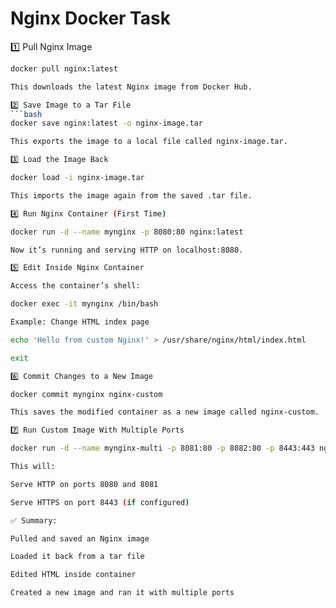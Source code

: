 # Nginx Docker Task

1️⃣ Pull Nginx Image
```bash
docker pull nginx:latest

This downloads the latest Nginx image from Docker Hub.

2️⃣ Save Image to a Tar File
```bash
docker save nginx:latest -o nginx-image.tar

This exports the image to a local file called nginx-image.tar.

3️⃣ Load the Image Back

docker load -i nginx-image.tar

This imports the image again from the saved .tar file.

4️⃣ Run Nginx Container (First Time)

docker run -d --name mynginx -p 8080:80 nginx:latest

Now it’s running and serving HTTP on localhost:8080.

5️⃣ Edit Inside Nginx Container

Access the container’s shell:

docker exec -it mynginx /bin/bash

Example: Change HTML index page

echo 'Hello from custom Nginx!' > /usr/share/nginx/html/index.html

exit

6️⃣ Commit Changes to a New Image

docker commit mynginx nginx-custom

This saves the modified container as a new image called nginx-custom.

7️⃣ Run Custom Image With Multiple Ports

docker run -d --name mynginx-multi -p 8081:80 -p 8082:80 -p 8443:443 nginx-custom

This will:

Serve HTTP on ports 8080 and 8081

Serve HTTPS on port 8443 (if configured)

✅ Summary:

Pulled and saved an Nginx image

Loaded it back from a tar file

Edited HTML inside container

Created a new image and ran it with multiple ports


